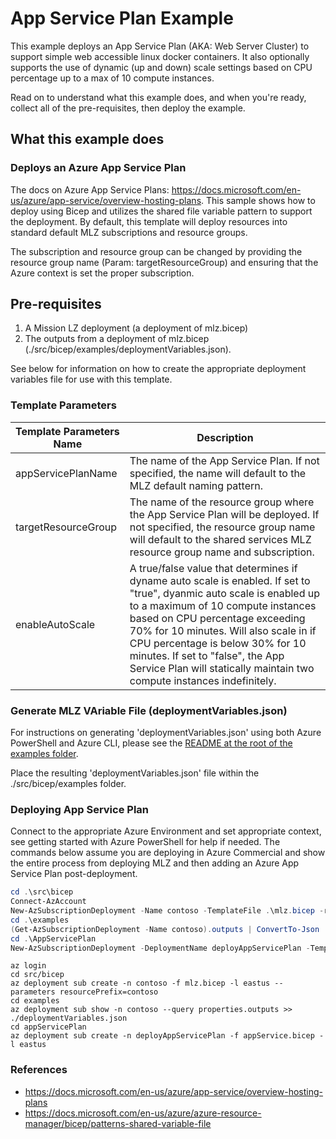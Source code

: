 # App Service Plan Example

This example deploys an App Service Plan (AKA: Web Server Cluster) to support simple web accessible linux docker containers.  It also optionally supports the use of dynamic (up and down) scale settings based on CPU percentage up to a max of 10 compute instances.

Read on to understand what this example does, and when you're ready, collect all of the pre-requisites, then deploy the example.

## What this example does

### Deploys an Azure App Service Plan

The docs on Azure App Service Plans: <https://docs.microsoft.com/en-us/azure/app-service/overview-hosting-plans>.  This sample shows how to deploy using Bicep and utilizes the shared file variable pattern to support the deployment.  By default, this template will deploy resources into standard default MLZ subscriptions and resource groups.  

The subscription and resource group can be changed by providing the resource group name (Param: targetResourceGroup) and ensuring that the Azure context is set the proper subscription.  

## Pre-requisites

1. A Mission LZ deployment (a deployment of mlz.bicep)
2. The outputs from a deployment of mlz.bicep (./src/bicep/examples/deploymentVariables.json).  

See below for information on how to create the appropriate deployment variables file for use with this template.

### Template Parameters

Template Parameters Name | Description
-----------------------| -----------
appServicePlanName | The name of the App Service Plan.  If not specified, the name will default to the MLZ default naming pattern.  
targetResourceGroup | The name of the resource group where the App Service Plan will be deployed.   If not specified, the resource group name will default to the shared services MLZ resource group name and subscription.
enableAutoScale | A true/false value that determines if dyname auto scale is enabled.  If set to "true", dyanmic auto scale is enabled up to a maximum of 10 compute instances based on CPU percentage exceeding 70% for 10 minutes.   Will also scale in if CPU percentage is below 30% for 10 minutes.  If set to "false", the App Service Plan will statically maintain two compute instances indefinitely.

### Generate MLZ VAriable File (deploymentVariables.json)

For instructions on generating 'deploymentVariables.json' using both Azure PowerShell and Azure CLI, please see the [README at the root of the examples folder](..\README.md).

Place the resulting 'deploymentVariables.json' file within the ./src/bicep/examples folder.

### Deploying App Service Plan

Connect to the appropriate Azure Environment and set appropriate context, see getting started with Azure PowerShell for help if needed.  The commands below assume you are deploying in Azure Commercial and show the entire process from deploying MLZ and then adding an Azure App Service Plan post-deployment.

```PowerShell
cd .\src\bicep
Connect-AzAccount
New-AzSubscriptionDeployment -Name contoso -TemplateFile .\mlz.bicep -resourcePrefix 'contoso' -Location 'eastus'
cd .\examples
(Get-AzSubscriptionDeployment -Name contoso).outputs | ConvertTo-Json | Out-File -FilePath .\deploymentVariables.json
cd .\AppServicePlan
New-AzSubscriptionDeployment -DeploymentName deployAppServicePlan -TemplateFile .\appService.bicep -Location 'eastus'
```

```Azure CLI
az login
cd src/bicep
az deployment sub create -n contoso -f mlz.bicep -l eastus --parameters resourcePrefix=contoso
cd examples
az deployment sub show -n contoso --query properties.outputs >> ./deploymentVariables.json
cd appServicePlan
az deployment sub create -n deployAppServicePlan -f appService.bicep -l eastus
```

### References

* <https://docs.microsoft.com/en-us/azure/app-service/overview-hosting-plans>
* <https://docs.microsoft.com/en-us/azure/azure-resource-manager/bicep/patterns-shared-variable-file>
